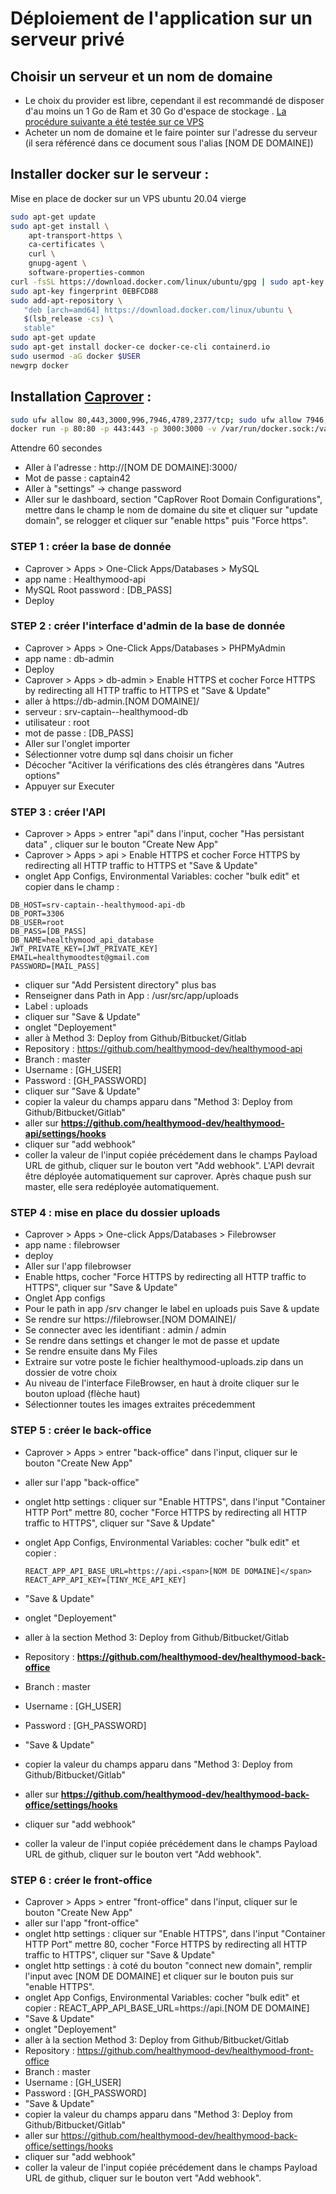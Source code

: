 # Déploiement de l'application sur un serveur privé

## Choisir un serveur et un nom de domaine 

* Le choix du provider est libre, cependant il est recommandé de disposer d'au moins un 1 Go de Ram et 30 Go d'espace de stockage . [La procédure suivante a été testée sur ce VPS](https://us.ovh.com/us/order/vps/?v=3#/vps/build?selection=~(range~'Essential~pricingMode~'default~flavor~'vps-essential-2-4-80~os~'ubuntu_20_04~datacenters~(SBG~1)))
* Acheter un nom de domaine et le faire pointer sur l'adresse du serveur (il sera référencé dans ce document sous l'alias [NOM DE DOMAINE])


## Installer docker sur le serveur :

Mise en place de docker sur un VPS ubuntu 20.04 vierge

```bash
sudo apt-get update
sudo apt-get install \
    apt-transport-https \
    ca-certificates \
    curl \
    gnupg-agent \
    software-properties-common
curl -fsSL https://download.docker.com/linux/ubuntu/gpg | sudo apt-key add -
sudo apt-key fingerprint 0EBFCD88
sudo add-apt-repository \
   "deb [arch=amd64] https://download.docker.com/linux/ubuntu \
   $(lsb_release -cs) \
   stable"
sudo apt-get update
sudo apt-get install docker-ce docker-ce-cli containerd.io
sudo usermod -aG docker $USER
newgrp docker 
```

## Installation [Caprover](https://caprover.com/docs/get-started.html) :

```bash
sudo ufw allow 80,443,3000,996,7946,4789,2377/tcp; sudo ufw allow 7946,4789,2377/udp;
docker run -p 80:80 -p 443:443 -p 3000:3000 -v /var/run/docker.sock:/var/run/docker.sock -v /captain:/captain caprover/caprover
```

Attendre 60 secondes

* Aller à l'adresse : http://[NOM DE DOMAINE]:3000/
* Mot de passe : captain42
* Aller à "settings" -> change password
* Aller sur le dashboard, section "CapRover Root Domain Configurations", mettre dans le champ le nom de domaine du site et cliquer sur "update domain", se relogger et cliquer sur "enable https" puis "Force https".

### STEP 1 : créer la base de donnée
  - Caprover > Apps > One-Click Apps/Databases > MySQL
  - app name : Healthymood-api
  - MySQL Root password : [DB_PASS]
  - Deploy

### STEP 2 : créer l'interface d'admin de la base de donnée
  - Caprover > Apps > One-Click Apps/Databases > PHPMyAdmin
  - app name : db-admin
  - Deploy
  - Caprover > Apps > db-admin > Enable HTTPS et cocher Force HTTPS by redirecting all HTTP traffic to HTTPS et "Save & Update"
  - aller à https://<span>db-admin.[NOM DOMAINE]/</span>
  - serveur : srv-captain--healthymood-db
  - utilisateur : root
  - mot de passe : [DB_PASS]
  - Aller sur l'onglet importer
  - Sélectionner votre dump sql dans choisir un ficher
  - Décocher "Acitiver la vérifications des clés étrangères dans "Autres options"
  - Appuyer sur Executer

### STEP 3 : créer l'API
  - Caprover > Apps > entrer "api" dans l'input, cocher "Has persistant data" , cliquer sur le bouton "Create New App"
  - Caprover > Apps > api > Enable HTTPS et cocher Force HTTPS by redirecting all HTTP traffic to HTTPS et "Save & Update"
  - onglet App Configs, Environmental Variables: cocher "bulk edit" et copier dans le champ :

```
DB_HOST=srv-captain--healthymood-api-db
DB_PORT=3306
DB_USER=root
DB_PASS=[DB_PASS]
DB_NAME=healthymood_api_database
JWT_PRIVATE_KEY=[JWT_PRIVATE_KEY]
EMAIL=healthymoodtest@gmail.com
PASSWORD=[MAIL_PASS]
```
  - cliquer sur "Add Persistent directory" plus bas
  - Renseigner dans Path in App : /usr/src/app/uploads
  - Label : uploads
  - cliquer sur "Save & Update"
  - onglet "Deployement"
  - aller à Method 3: Deploy from Github/Bitbucket/Gitlab
  - Repository : https://github.com/healthymood-dev/healthymood-api
  - Branch : master
  - Username : [GH_USER]
  - Password : [GH_PASSWORD]
  - cliquer sur "Save & Update"
  - copier la valeur du champs apparu dans "Method 3: Deploy from Github/Bitbucket/Gitlab"
  - aller sur **https://github.com/healthymood-dev/healthymood-api/settings/hooks**
  - cliquer sur "add webhook"
  - coller la valeur de l'input copiée précédement dans le champs Payload URL de github, cliquer sur le bouton vert "Add webhook". L'API devrait être déployée automatiquement sur caprover. Après chaque push sur master, elle sera redéployée automatiquement.

### STEP 4 : mise en place du dossier  uploads
  - Caprover > Apps > One-click Apps/Databases > Filebrowser
  - app name : filebrowser
  - deploy
  - Aller sur l'app filebrowser
  - Enable https, cocher "Force HTTPS by redirecting all HTTP traffic to HTTPS", cliquer sur "Save & Update"
  - Onglet App configs
  - Pour le path in app /srv changer le label en uploads puis Save & update
  - Se rendre sur https://<span>filebrowser.[NOM DOMAINE]/</span>
  - Se connecter avec les identifiant : admin / admin 
  - Se rendre dans settings et changer le mot de passe et update
  - Se rendre ensuite dans My Files
  - Extraire sur votre poste le fichier healthymood-uploads.zip dans un dossier de votre choix
  - Au niveau de l'interface FileBrowser, en haut à droite cliquer sur le bouton upload (flèche haut)
  - Sélectionner toutes les images extraites précedemment

### STEP 5 : créer le back-office
  - Caprover > Apps > entrer "back-office" dans l'input, cliquer sur le bouton "Create New App"
  - aller sur l'app "back-office"
  - onglet http settings : cliquer sur "Enable HTTPS", dans l'input "Container HTTP Port" mettre 80, cocher "Force HTTPS by redirecting all HTTP traffic to HTTPS", cliquer sur "Save & Update"
  - onglet App Configs, Environmental Variables: cocher "bulk edit" et copier : 
  
    ```
    REACT_APP_API_BASE_URL=https://api.<span>[NOM DE DOMAINE]</span>
    REACT_APP_API_KEY=[TINY_MCE_API_KEY]
    ```
  - "Save & Update"
  - onglet "Deployement"
  - aller à la section Method 3: Deploy from Github/Bitbucket/Gitlab
  - Repository : **https://github.com/healthymood-dev/healthymood-back-office**
  - Branch : master
  - Username : [GH_USER]
  - Password : [GH_PASSWORD]
  - "Save & Update"
  - copier la valeur du champs apparu dans "Method 3: Deploy from Github/Bitbucket/Gitlab"
  - aller sur **https://github.com/healthymood-dev/healthymood-back-office/settings/hooks**
  - cliquer sur "add webhook"
  - coller la valeur de l'input copiée précédement dans le champs Payload URL de github, cliquer sur le bouton vert "Add webhook".

### STEP 6 : créer le front-office
  - Caprover > Apps > entrer "front-office" dans l'input, cliquer sur le bouton "Create New App"
  - aller sur l'app "front-office"
  - onglet http settings : cliquer sur "Enable HTTPS", dans l'input "Container HTTP Port" mettre 80,  cocher "Force HTTPS by redirecting all HTTP traffic to HTTPS", cliquer sur "Save & Update"
  - onglet http settings : à coté du bouton "connect new domain", remplir l'input avec [NOM DE DOMAINE] et cliquer sur le bouton puis sur "enable HTTPS".
  - onglet App Configs, Environmental Variables: cocher "bulk edit" et copier : REACT_APP_API_BASE_URL=https://<span>api.[NOM DE DOMAINE]</span>
  - "Save & Update"
  - onglet "Deployement"
  - aller à la section Method 3: Deploy from Github/Bitbucket/Gitlab
  - Repository : https://github.com/healthymood-dev/healthymood-front-office
  - Branch : master
  - Username : [GH_USER]
  - Password : [GH_PASSWORD]
  - "Save & Update"
  - copier la valeur du champs apparu dans "Method 3: Deploy from Github/Bitbucket/Gitlab"
  - aller sur https://github.com/healthymood-dev/healthymood-back-office/settings/hooks
  - cliquer sur "add webhook"
  - coller la valeur de l'input copiée précédement dans le champs Payload URL de github, cliquer sur le bouton vert "Add webhook". 